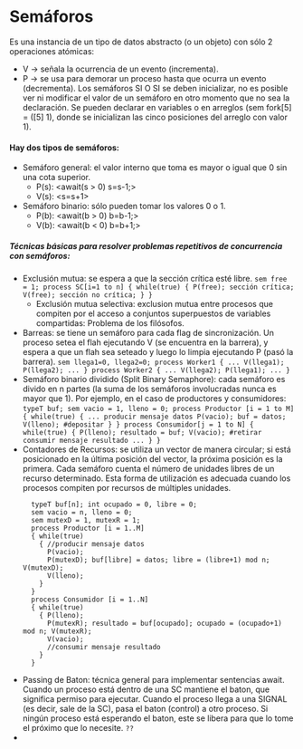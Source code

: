 # Semáforos

Es una instancia de un tipo de datos abstracto (o un objeto) con sólo 2 operaciones atómicas:
- V -> señala la ocurrencia de un evento (incrementa).
- P -> se usa para demorar un proceso hasta que ocurra un evento (decrementa).
Los semáforos SI O SI se deben inicializar, no es posible ver ni modificar el valor de un semáforo en otro momento que no sea la declaración. Se pueden declarar en variables o en arreglos (sem fork[5] = ([5] 1), donde se inicializan las cinco posiciones del arreglo con valor 1).

#### Hay dos tipos de semáforos:
- Semáforo general: el valor interno que toma es mayor o igual que 0 sin una cota superior.
  - P(s): <await(s > 0) s=s-1;>
  - V(s): <s=s+1>
- Semáforo binario: sólo pueden tomar los valores 0 o 1.
  - P(b): <await(b > 0) b=b-1;>
  - V(b): <await(b < 0) b=b+1;>

##### Técnicas básicas para resolver problemas repetitivos de concurrencia con semáforos:
- Exclusión mutua: se espera a que la sección crítica esté libre.
      ```
        sem free = 1;
        process SC[i=1 to n]
        {
          while(true)
          { P(free);
            sección crítica;
            V(free);
            sección no crítica;
          }
        }
      ```
  - Exclusión mutua selectiva: exclusion mutua entre procesos que compiten por el acceso a conjuntos superpuestos de variables compartidas: Problema de los filósofos.
- Barreas: se tiene un semáforo para cada flag de sincronización. Un proceso setea el flah ejecutando V (se encuentra en la barrera), y espera a que un flah sea seteado y luego lo limpia ejecutando P (pasó la barrera).
      ```
        sem llega1=0, llega2=0;
        process Worker1
        { ...
          V(llega1); P(llega2);
          ...
        }
        process Worker2
        { ...
          V(llega2); P(llega1);
          ...
        }
      ```
- Semáforo binario dividido (Split Binary Semaphore): cada semáforo es divido en n partes (la suma de los semáforos involucradas nunca es mayor que 1). Por ejemplo, en el caso de productores y consumidores:
      ```
        typeT buf; sem vacio = 1, lleno = 0;
        process Productor [i = 1 to M]
        { while(true)
          { ...
            producir mensaje datos
            P(vacio); buf = datos; V(lleno); #depositar
          }
        }
        process Consumidor[j = 1 to N]
        { while(true)
          { P(lleno); resultado = buf; V(vacio); #retirar
            consumir mensaje resultado
            ...
          }
        }
      ```
- Contadores de Recursos: se utiliza un vector de manera circular; si está posicionado en la última posición del vector, la próxima posición es la primera. Cada semáforo cuenta el número de unidades libres de un recurso determinado. Esta forma de utilización es adecuada cuando los procesos compiten por recursos de múltiples unidades.
    ```
      typeT buf[n]; int ocupado = 0, libre = 0;
      sem vacio = n, lleno = 0;
      sem mutexD = 1, mutexR = 1;
      process Productor [i = 1..M]
      { while(true)
        { //producir mensaje datos
          P(vacio);
          P(mutexD); buf[libre] = datos; libre = (libre+1) mod n; V(mutexD);
          V(lleno);
        }
      }
      process Consumidor [i = 1..N]
      { while(true)
        { P(lleno);
          P(mutexR); resultado = buf[ocupado]; ocupado = (ocupado+1) mod n; V(mutexR);
          V(vacio);
          //consumir mensaje resultado
        }
      }
    ```
- Passing de Baton: técnica general para implementar sentencias await. Cuando un proceso está dentro de una SC mantiene el baton, que significa permiso para ejecutar. Cuando el proceso llega a una SIGNAL (es decir, sale de la SC), pasa el baton (control) a otro proceso. Si ningún proceso está esperando el baton, este se libera para que lo tome el próximo que lo necesite.
      ```
      ??
      ```
- 